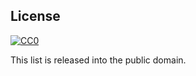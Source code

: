 ## License

[![CC0](https://licensebuttons.net/p/88x31.png)](https://creativecommons.org/publicdomain/zero/1.0/)

This list is released into the public domain.